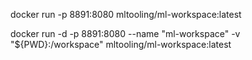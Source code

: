 docker run -p 8891:8080 mltooling/ml-workspace:latest

docker run -d -p 8891:8080 --name "ml-workspace" -v "${PWD}:/workspace" mltooling/ml-workspace:latest